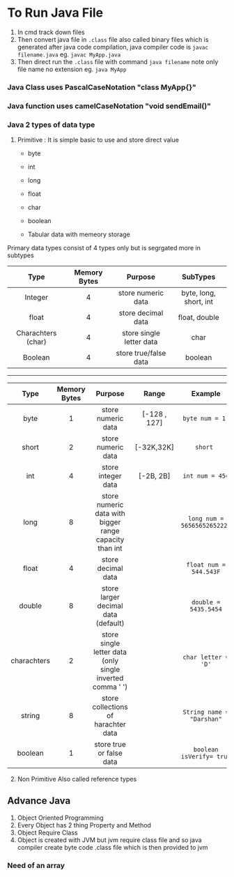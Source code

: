 # To Run Java File

1. In cmd track down files
2. Then convert java file in `.class` file also called binary files which is generated after java code compilation, java compiler code is `javac filename.java` eg. `javac MyApp.java`
3. Then direct run the `.class` file with command `java filename` note only file name no extension eg. `java MyApp`

### Java Class uses PascalCaseNotation "class MyApp{}"

### Java function uses camelCaseNotation "void sendEmail()"

### Java 2 types of data type

1.  Primitive : It is simple basic to use and store direct value

    - byte
    - int
    - long
    - float
    - char
    - boolean

    - Tabular data with memeory storage

Primary data types consist of 4 types only but is segrgated more in subtypes

|        Type        | Memory Bytes |         Purpose          |        SubTypes        |
| :----------------: | :----------: | :----------------------: | :--------------------: |
|      Integer       |      4       |    store numeric data    | byte, long, short, int |
|       float        |      4       |    store decimal data    |     float, double      |
| Charachters (char) |      4       | store single letter data |          char          |
|      Boolean       |      4       |  store true/false data   |        boolean         |

---

|    Type     | Memory Bytes |                          Purpose                          |    Range     |           Example           |
| :---------: | :----------: | :-------------------------------------------------------: | :----------: | :-------------------------: |
|    byte     |      1       |                    store numeric data                     | [-128 , 127] |       `byte num = 1;`       |
|    short    |      2       |                    store numeric data                     |  [-32K,32K]  |          `short `           |
|     int     |      4       |                    store integer data                     |  [-2B, 2B]   |       `int num = 454`       |
|    long     |      8       |  store numeric data with bigger range capacity than int   |              | `long num = 5656565265222L` |
|    float    |      4       |                    store decimal data                     |              |   `float num = 544.543F`    |
|   double    |      8       |            store larger decimal data (default)            |              |    `double = 5435.5454`     |
| charachters |      2       | store single letter data (only single inverted comma ' ') |              |     `char letter = 'D'`     |
|   string    |      8       |            store collections of harachter data            |              |  `String name = "Darshan"`  |
|   boolean   |      1       |                 store true or false data                  |              |  `boolean isVerify= true`   |

2.  Non Primitive Also called reference types

## Advance Java

1. Object Oriented Programming
2. Every Object has 2 thing Property and Method
3. Object Require Class
4. Object is created with JVM but jvm require class file and so java compiler create byte code .class file which is then provided to jvm

### Need of an array
